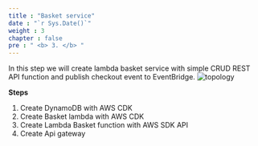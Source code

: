 ```yaml
---
title : "Basket service"
date : "`r Sys.Date()`"
weight : 3
chapter : false
pre : " <b> 3. </b> "
---
```


In this step we will create lambda basket service with simple CRUD REST API function and publish checkout event to EventBridge.
![topology](/images/3-basket/topo.png)

**Steps**
1) Create DynamoDB with AWS CDK
2) Create Basket lambda with AWS CDK
3) Create Lambda Basket function with AWS SDK API
4) Create Api gateway